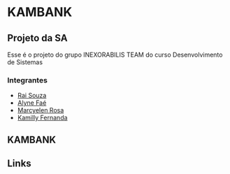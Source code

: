 # KAMBANK

## Projeto da SA

Esse é o projeto do grupo INEXORABILIS TEAM do curso Desenvolvimento de Sistemas
### Integrantes
- [Rai Souza](https://github.com/MonoDryad)
- [Alyne Faé](https://github.com/raulbrunouuskt)
- [Marcyelen Rosa](https://github.com/Marcynha01)
- [Kamilly Fernanda](https://github.com/Millyzinha)

## KAMBANK


## Links
